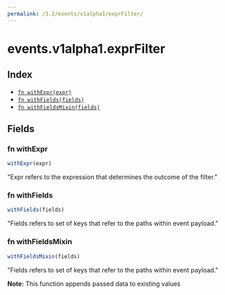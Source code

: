 ```yaml
---
permalink: /3.2/events/v1alpha1/exprFilter/
---
```


# events.v1alpha1.exprFilter



## Index

* [`fn withExpr(expr)`](#fn-withexpr)
* [`fn withFields(fields)`](#fn-withfields)
* [`fn withFieldsMixin(fields)`](#fn-withfieldsmixin)

## Fields

### fn withExpr

```ts
withExpr(expr)
```

"Expr refers to the expression that determines the outcome of the filter."

### fn withFields

```ts
withFields(fields)
```

"Fields refers to set of keys that refer to the paths within event payload."

### fn withFieldsMixin

```ts
withFieldsMixin(fields)
```

"Fields refers to set of keys that refer to the paths within event payload."

**Note:** This function appends passed data to existing values